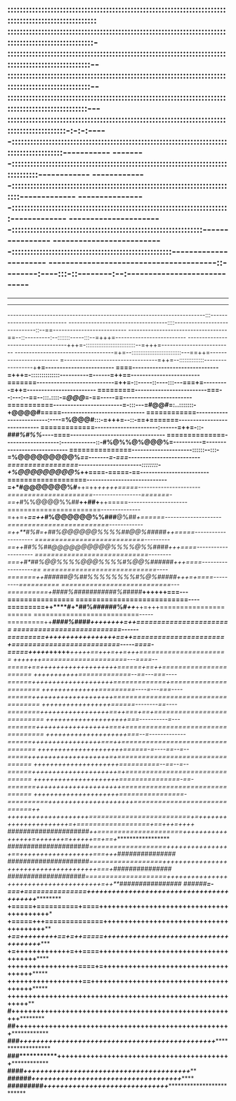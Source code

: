 ::::::::::::::::::::::::::::::::::::::::::::::::::::::::::::::::::::::::::::::::::::::::::::::::::::
:::::::::::::::::::::::::::::::::::::::::::::::::::::::::::::::::::::::::::::::::::::::::::::::::::-
::::::::::::::::::::::::::::::::::::::::::::::::::::::::::::::::::::::::::::::::::::::::::::::::::--
::::::::::::::::::::::::::::::::::::::::::::::::::::::::::::::::::::::::::::::::::::::::::::::::::--
:::::::::::::::::::::::::::::::::::::::::::::::::::::::::::::::::::::::::::::::::::::::::::::::::---
::::::::::::::::::::::::::::::::::::::::::::::::::::::::::::::::::::::::::::::::::::::::::-:-:-:----
-::::::::::::::::::::::::::::::::::::::::::::::::::::::::::::::::::::::::::::::::::::::::-----------
--------::::::::::::::::::::::::::::::::::::::::::::::::::::::::::::::::::::::::::::::::------------
-------------::::::::::::::::::::::::::::::::::::::::::::::::::::::::::::::::::::::::::-------------
----------------:::::::::::::::::::::::::::::::::::::::::::::::::::::::::::::::::::::::-------------
----------------------::::::::::::::::::::::::::::::::::::::::::::::::::::::::::::::----------------
--------------------------::::::::::::::::::::::::::::::::::::::::::::::::::::----------------------
---------------------------------------::--------:----:::-::--------:--:----------------------------
----------------------------------------------------------------------------------------------------
----------------------------------------------------------------------------------------------------
----------------------------------------------------------------------------------------------------
----------------------------------------------------------------------:::---------------------------
-----------------------------------::::-----------------------------::--==--------------------------
-----------------------------------==--::---------:--:::::::-----:::--=+++=-------------------------
-----------------------------------+++=-::::::::::::::::::::::::::::--=+++=-------------------------
-----------------------------------=+=--::::::::::::::::::::::::::::---==++=------------------------
=---------------------------------=++=--::::::::::::::-----------------+**+=------------------------
====------------------------------=+++=-::::::::::::::----------=------=++==------------------------
=======---------------------------=++=-::-----::----:::---===+=---------=++=------------------------
=========-------------------------===--:---:--==--:::.::::-=*@@@*=-==-----==------------------------
===========------------------------=-:::---=#@@#=:..:::::::-+@@@@#=====-----------------------------
============-------------------------:----=%@@@#:::-=+++=--::-==+=======----------------------------
=============----------------------:------=++=-::-*###%#%%*----====---------------------------------
==============-------------------:------------::-#%@%%@%@@@%=----------=----------------------------
===============---------------------::::::--:::-=%@@@@@@@@@%*==-------=-===-------------------------
=================----------------------::::::::-+%@@@@@@@@@%*++====-=====-==------------------------
===================----------------------------=+*#@@@@@@@%#**++=++*+++++=====----------------------
=====================-----------------=======-==+*#%%@@@@%%##**++*##*+**++=====---------------------
=======================--------------=++=+***==++*#%@@@@@@%%###**@%##****+======--------------------
=========================------------=+*+**#%#=+*##%@@@@@@%%%%##@@%#####*++=====--------------------
===========================---------==++***##%%*##@@@@@@@@@@%%%%@%%####**+++====--------------------
============================--------===+**#*##%@@%%%%@@@%%%%#%@@%######**+++====------------------==
============================----=======++*######@%##%%%%%%%%#%@%#####***+++=+====---------==========
===========================---==========+**####**%###########%#####*****++++++===---================
===========================----=========++****#**+*##%######%#*****++***++=+++======================
==========================-----=========++*********####%####****+**+++++++=++=======================
==========================------=========+++++******+**********+++++++++++==++======================
+==========================-----====-=====+++++***+++++******+++++==+++=++=+++======================
+++++++=====================---====--=====+==++*+++++++++**++++++++======+==++======================
+++++++++++=============--==---===----======++++++++++++++++++++=============+======================
++++++++++++++=========----=---===----======++++++++++++++++++++====================================
+++++++++++++++++======--------==----========+++++++++++++++++==++===+==+===========================
++++++++++++++++++++===----------=---=======++++++++++++++++++===+==================================
++++++++++++++++++++===--=-------------======+++++++++++++++++===++=================================
+++++++++++++++++++++======-=----==--=--=====++++++++++++++++++++=+=================================
+++++++++++++++++++++==========--==--=--======+++++++++++++++++++++=+===============================
+++++++++++++++++++++===============-==-=======+++++++++++++++++++++================================
+++++++++++++++++++++================-==========+++++++++++++++++++++=============================++
++++++++++++++++++++=========================+=++++++++++++++++++++++=+==================+==+++=++++
#####################++=====================+++++++++++++++++=+++++++=++++++==+==+******************
#####################*===================++++++++++++++++==++++++++++++++++++===+++*#*##############
#####################==================++++++++++++++++++++++++++++++++++++++===+****###############
####################====================++++++++++++++++++++++++++++++++++++++=++**#*###############
####*##************=-===+===============+++++++++++++++++++++++++++++++++++++++++*******************
******************+=====+==========+====+++++++++++++++++++++++++++++++++++++++++*******************
******************+=====+++==============+++++++++++++++++++++++++++++++++++++++********************
******************+==+++++++++==+=++=====++++++++++++++++++++*++++++++++++++++++********************
******************+=+++++++++++++=++====+++++++++++++++++++++**+++++++++++++++++********************
******************+++++++++++++++++====+=++++++++++++++++++++**++++++++++++++++*********************
******************++++++++++++++++++==+++++++++++++++++++++++**++++++++++++++++*********************
********************++++++++++++++++++++++++++++++++++++++++++++++++++++++++++**********************
******************#**+++++++++++++++++++++++++++++++++++++++++++++++++++++++************************
*****************##***++++++++++++++++++++++++++++++++++++++++++++++++++++**************************
****************###****++***+++++++++++++++++++++++++++++++++++++++++++++***************************
****************###***********++++++++++++++++++++++++++++++++++++++++++****************************
****************####***********++++++++++++++++++++++++++++++++++++++++*****************************
*****************######**********++++++++++++++++++++++++++++++++++++*******************************
******************#########*******+++*+*++++++**++++++++++++++++++++********************************

